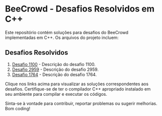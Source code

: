 # BeeCrowd - Desafios Resolvidos em C++

Este repositório contém soluções para desafios do BeeCrowd implementadas em C++. Os arquivos do projeto incluem:

## Desafios Resolvidos

1. [Desafio 1100](1100.cpp) - Descrição do desafio 1100.
2. [Desafio 2959](2959.cpp) - Descrição do desafio 2959.
3. [Desafio 1764](main.cpp) - Descrição do desafio 1764.

Clique nos links acima para visualizar as soluções correspondentes aos desafios. Certifique-se de ter o compilador C++ apropriado instalado em seu ambiente para compilar e executar os códigos.

Sinta-se à vontade para contribuir, reportar problemas ou sugerir melhorias. Bom coding!
